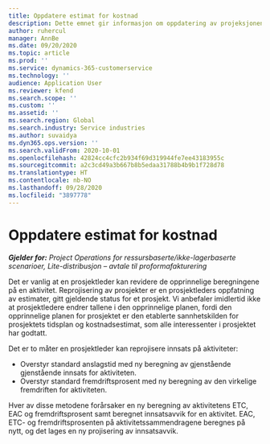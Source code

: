 ```yaml
---
title: Oppdatere estimat for kostnad
description: Dette emnet gir informasjon om oppdatering av projeksjonen av innsats for et prosjekt.
author: ruhercul
manager: AnnBe
ms.date: 09/20/2020
ms.topic: article
ms.prod: ''
ms.service: dynamics-365-customerservice
ms.technology: ''
audience: Application User
ms.reviewer: kfend
ms.search.scope: ''
ms.custom: ''
ms.assetid: ''
ms.search.region: Global
ms.search.industry: Service industries
ms.author: suvaidya
ms.dyn365.ops.version: ''
ms.search.validFrom: 2020-10-01
ms.openlocfilehash: 42824cc4cfc2b934f69d319944fe7ee43183955c
ms.sourcegitcommit: a2c3cd49a3b667b8b5edaa31788b4b9b1f728d78
ms.translationtype: HT
ms.contentlocale: nb-NO
ms.lasthandoff: 09/28/2020
ms.locfileid: "3897778"
---
```

# <a name="update-estimate-at-completion"></a>Oppdatere estimat for kostnad

_**Gjelder for:** Project Operations for ressursbaserte/ikke-lagerbaserte scenarioer, Lite-distribusjon – avtale til proformafakturering_

Det er vanlig at en prosjektleder kan revidere de opprinnelige beregningene på en aktivitet. Reprojisering av prosjekter er en prosjektleders oppfatning av estimater, gitt gjeldende status for et prosjekt. Vi anbefaler imidlertid ikke at prosjektledere endrer tallene i den opprinnelige planen, fordi den opprinnelige planen for prosjektet er den etablerte sannhetskilden for prosjektets tidsplan og kostnadsestimat, som alle interessenter i prosjektet har godtatt.

Det er to måter en prosjektleder kan reprojisere innsats på aktiviteter:

- Overstyr standard anslagstid med ny beregning av gjenstående gjenstående innsats for aktiviteten. 
- Overstyr standard fremdriftsprosent med ny beregning av den virkelige fremdriften for aktiviteten.

Hver av disse metodene forårsaker en ny beregning av aktivitetens ETC, EAC og fremdriftsprosent samt beregnet innsatsavvik for en aktivitet. EAC, ETC- og fremdriftsprosenten på aktivitetssammendragene beregnes på nytt, og det lages en ny projisering av innsatsavvik.
